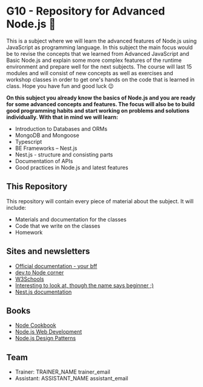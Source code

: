 # G10 - Repository for Advanced Node.js 🚀

This is a subject where we will learn the advanced features of Node.js using JavaScript as programming language. In this subject the main focus would be to revise the concepts that we learned from Advanced JavaScript and Basic Node.js and explain some more complex features of the runtime environment and prepare well for the next subjects. The course will last 15 modules and will consist of new concepts as well as exercises and workshop classes in order to get one's hands on the code that is learned in class. Hope you have fun and good luck 😉

**On this subject you already know the basics of Node.js and you are ready for some advanced concepts and features. The focus will also be to build good programming habits and start working on problems and solutions individually. With that in mind we will learn:**

-	Introduction to Databases and ORMs
- MongoDB and Mongoose
- Typescript
- BE Frameworks – Nest.js
- Nest.js - structure and consisting parts
- Documentation of APIs
- Good practices in Node.js and latest features

## This Repository

This repository will contain every piece of material about the subject. It will include:

- Materials and documentation for the classes
- Code that we write on the classes
- Homework

## Sites and newsletters

- [Official documentation - your bff](https://nodejs.org/en/docs/guides/)
- [dev.to Node corner](https://dev.to/t/node)
- [W3Schools](https://www.w3schools.com/nodejs/)
- [Interesting to look at, though the name says beginner ;)](https://www.nodebeginner.org/)
- [Nest.js documentation](https://docs.nestjs.com/)

## Books

- [Node Cookbook](https://www.amazon.com/dp/1838558756?tag=uuid10-20)
- [Node.js Web Development](https://www.amazon.com/dp/1838987576?tag=uuid10-20)
- [Node.js Design Patterns](https://www.amazon.com/dp/1839214112?tag=uuid10-20)


## Team
- Trainer: TRAINER_NAME trainer_email
- Assistant: ASSISTANT_NAME assistant_email
